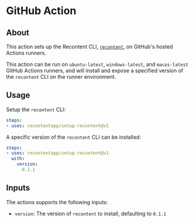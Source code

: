 # GitHub Action

## About
This action sets up the Recontent CLI, [`recontent`](https://github.com/recontentapp/cli), on GitHub's hosted Actions runners.

This action can be run on `ubuntu-latest`, `windows-latest`, and `macos-latest` GitHub Actions runners, and will install and expose a specified version of the `recontent` CLI on the runner environment.

## Usage

Setup the `recontent` CLI:

```yaml
steps:
- uses: recontentapp/setup-recontent@v1
```

A specific version of the `recontent` CLI can be installed:

```yaml
steps:
- uses: recontentapp/setup-recontent@v1
  with:
    version:
      0.1.1
```

## Inputs
The actions supports the following inputs:

- `version`: The version of `recontent` to install, defaulting to `0.1.1`
